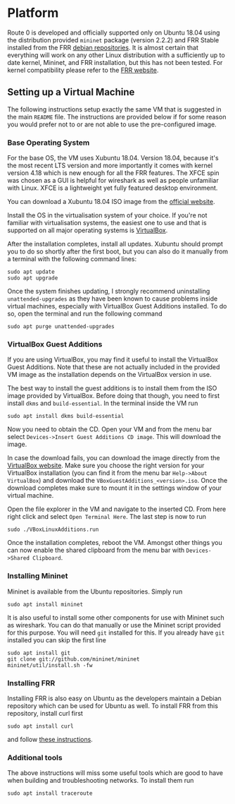 # Platform

Route 0 is developed and officially supported only on Ubuntu 18.04 using the
distribution provided `mininet` package (version 2.2.2) and FRR Stable
installed from the FRR [debian repositories](https://deb.frrouting.org/).  It
is almost certain that everything will work on any other Linux distribution
with a sufficiently up to date kernel, Mininet, and FRR installation, but this
has not been tested.  For kernel compatibility please refer to the [FRR
website](http://docs.frrouting.org/en/latest/overview.html#supported-protocols-vs-platform).

## Setting up a Virtual Machine

The following instructions setup exactly the same VM that is suggested in the
 main `README` file.  The instructions are provided below if for some reason
 you would prefer not to or are not able to use the pre-configured image.

### Base Operating System

For the base OS, the VM uses Xubuntu 18.04.  Version 18.04, because it's the
most recent LTS version and more importantly it comes with kernel version 4.18
which is new enough for all the FRR features.  The XFCE spin was chosen as a
GUI is helpful for wireshark as well as people unfamiliar with Linux.  XFCE is
a lightweight yet fully featured desktop environment.

You can download a Xubuntu 18.04 ISO image from the [official
website](https://xubuntu.org/download).

Install the OS in the virtualisation system of your choice.  If you're not
familiar with virtualisation systems, the easiest one to use and that is
supported on all major operating systems is
[VirtualBox](https://www.virtualbox.org/).

After the installation completes, install all updates.  Xubuntu should prompt
you to do so shortly after the first boot, but you can also do it manually from
a terminal with the following command lines:

```
sudo apt update
sudo apt upgrade
```

Once the system finishes updating, I strongly recommend uninstalling
`unattended-upgrades` as they have been known to cause problems inside virtual
machines, especially with VirtualBox Guest Additions installed.  To do so, open
the terminal and run the following command

```
sudo apt purge unattended-upgrades
```

### VirtualBox Guest Additions

If you are using VirtualBox, you may find it useful to install the VirtualBox
Guest Additions.  Note that these are not actually included in the provided VM
image as the installation depends on the VirtualBox version in use.

The best way to install the guest additions is to install them from the ISO
image provided by VirtualBox.  Before doing that though, you need to first
install `dkms` and `build-essential`.  In the terminal inside the VM run

```
sudo apt install dkms build-essential
```

Now you need to obtain the CD.  Open your VM and from the menu bar select
`Devices->Insert Guest Additions CD image`.  This will download the image.

In case the download fails, you can download the image directly from the
[VirtualBox website](http://download.virtualbox.org/virtualbox/).  Make sure
you choose the right version for your VirtualBox installation (you can find it
from the menu bar `Help->About VirtualBox`) and download the
`VBoxGuestAdditions_<version>.iso`.  Once the download completes make sure to
mount it in the settings window of your virtual machine.

Open the file explorer in the VM and navigate to the inserted CD.  From here
right click and select `Open Terminal Here`.  The last step is now to run

```
sudo ./VBoxLinuxAdditions.run
```

Once the installation completes, reboot the VM.  Amongst other things you can
now enable the shared clipboard from the menu bar with `Devices->Shared
Clipboard`.

### Installing Mininet

Mininet is available from the Ubuntu repositories.  Simply run

```
sudo apt install mininet
```

It is also useful to install some other components for use with Mininet such as
wireshark.  You can do that manually or use the Mininet script provided for
this purpose.  You will need `git` installed for this.  If you already have
`git` installed you can skip the first line

```
sudo apt install git
git clone git://github.com/mininet/mininet
mininet/util/install.sh -fw
```

### Installing FRR

Installing FRR is also easy on Ubuntu as the developers maintain a Debian
repository which can be used for Ubuntu as well.  To install FRR from this
repository, install curl first

```
sudo apt install curl
```

and follow [these instructions](https://deb.frrouting.org/).

### Additional tools

The above instructions will miss some useful tools which are good to have when
building and troubleshooting networks.  To install them run

```
sudo apt install traceroute
```
